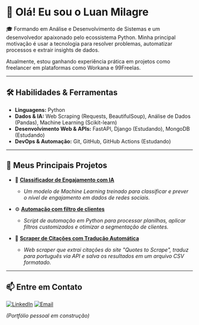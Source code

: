 # 👋 Olá! Eu sou o Luan Milagre

🎓 Formando em Análise e Desenvolvimento de Sistemas e um desenvolvedor apaixonado pelo ecossistema Python. Minha principal motivação é usar a tecnologia para resolver problemas, automatizar processos e extrair insights de dados.

Atualmente, estou ganhando experiência prática em projetos como freelancer em plataformas como Workana e 99Freelas.

---

## 🛠️ Habilidades & Ferramentas

- **Linguagens:** Python
- **Dados & IA:** Web Scraping (Requests, BeautifulSoup), Análise de Dados (Pandas), Machine Learning (Scikit-learn)
- **Desenvolvimento Web & APIs:** FastAPI, Django (Estudando), MongoDB (Estudando)
- **DevOps & Automação:** Git, GitHub, GitHub Actions (Estudando)

---

## 🚀 Meus Principais Projetos

* 🤖 **[Classificador de Engajamento com IA](https://github.com/luanmilagre/classificador-ia-engajamento)**
    * *Um modelo de Machine Learning treinado para classificar e prever o nível de engajamento em dados de redes sociais.*

* ⚙️ **[Automação com filtro de clientes](https://github.com/luanmilagre/automacao-filtro-clientes)**
    * *Script de automação em Python para processar planilhas, aplicar filtros customizados e otimizar a segmentação de clientes.*

* 📄 **[Scraper de Citações com Tradução Automática](https://github.com/luanmilagre/projeto-scraper-citacoes)**
    * *Web scraper que extrai citações do site "Quotes to Scrape", traduz para português via API e salva os resultados em um arquivo CSV formatado.*

---

## 📫 Entre em Contato

[![LinkedIn](https://img.shields.io/badge/LinkedIn-0077B5?style=for-the-badge&logo=linkedin&logoColor=white)](https://www.linkedin.com/in/devluanmilagre)
[![Email](https://img.shields.io/badge/Email-0078D4?style=for-the-badge&logo=microsoft-outlook&logoColor=white)](mailto:devluanmilagre@hotmail.com)

*(Portfólio pessoal em construção)*
